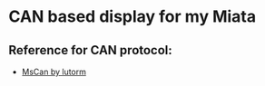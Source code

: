 # CAN based display for my Miata

## Reference for CAN protocol:
- [MsCan by lutorm](https://bitbucket.org/lutorm/arduino/src/be1b65349f4994acf84c61f63542a725aa9ae2e1/libraries/MsCan/MsCan.cpp?at=master)